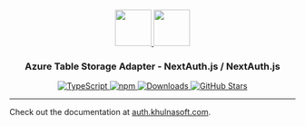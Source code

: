<p align="center">
  <br/>
  <a href="https://auth.khulnasoft.com" target="_blank">
    <img height="64px" src="https://auth.khulnasoft.com/img/logo-sm.png" />
  </a>
  <a href="https://azure.microsoft.com/en-us/products/storage/tables" target="_blank">
    <img height="64px" src="https://auth.khulnasoft.com/img/adapters/azure-tables.svg"/>
  </a>
  <h3 align="center"><b>Azure Table Storage Adapter</b> - NextAuth.js / NextAuth.js</a></h3>
  <p align="center" style="align: center;">
    <a href="https://npm.im/@nextauth.js/azure-tables-adapter">
      <img src="https://img.shields.io/badge/TypeScript-blue?style=flat-square" alt="TypeScript" />
    </a>
    <a href="https://npm.im/@nextauth.js/azure-tables-adapter">
      <img alt="npm" src="https://img.shields.io/npm/v/@nextauth.js/azure-tables-adapter?color=green&label=@nextauth.js/azure-tables-adapter&style=flat-square">
    </a>
    <a href="https://www.npmtrends.com/@nextauth.js/azure-tables-adapter">
      <img src="https://img.shields.io/npm/dm/@nextauth.js/azure-tables-adapter?label=%20downloads&style=flat-square" alt="Downloads" />
    </a>
    <a href="https://github.com/khulnasoft/nextdev/stargazers">
      <img src="https://img.shields.io/github/stars/khulnasoft/nextdev?style=flat-square" alt="GitHub Stars" />
    </a>
  </p>
</p>

---

Check out the documentation at [auth.khulnasoft.com](https://auth.khulnasoft.com/getting-started/adapters/azure-tables).
